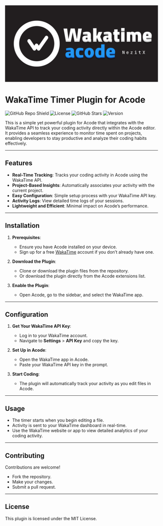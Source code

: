 ![Banner](https://raw.githubusercontent.com/NezitX/acode-wakatime/refs/heads/main/assets/acode-wakatime-banner.png)

# WakaTime Timer Plugin for Acode  

![GitHub Repo Shield](https://img.shields.io/github/repo-size/NezitX/acode-wakatime?color=blue&label=Size&style=for-the-badge)
![License](https://img.shields.io/github/license/NezitX/acode-wakatime?color=blue&style=for-the-badge)
![GitHub Stars](https://img.shields.io/github/stars/NezitX/acode-wakatime?color=blue&style=for-the-badge)
![Version](https://img.shields.io/github/v/release/NezitX/acode-wakatime?color=blue&style=for-the-badge)

This is a simple yet powerful plugin for Acode that integrates with the WakaTime API to track your coding activity directly within the Acode editor. It provides a seamless experience to monitor time spent on projects, enabling developers to stay productive and analyze their coding habits effectively.  

---

## Features  
- **Real-Time Tracking**: Tracks your coding activity in Acode using the WakaTime API.  
- **Project-Based Insights**: Automatically associates your activity with the current project.  
- **Easy Configuration**: Simple setup process with your WakaTime API key.  
- **Activity Logs**: View detailed time logs of your sessions.  
- **Lightweight and Efficient**: Minimal impact on Acode’s performance.  

---

## Installation  
1. **Prerequisites**:  
   - Ensure you have Acode installed on your device.  
   - Sign up for a free [WakaTime](https://wakatime.com) account if you don’t already have one.  

2. **Download the Plugin**:  
   - Clone or download the plugin files from the repository.  
   - Or download the plugin directly from the Acode extensions list.  

3. **Enable the Plugin**:  
   - Open Acode, go to the sidebar, and select the WakaTime app.

---

## Configuration  
1. **Get Your WakaTime API Key**:  
   - Log in to your WakaTime account.  
   - Navigate to **Settings** > **API Key** and copy the key.  

2. **Set Up in Acode**:  
   - Open the WakaTime app in Acode.  
   - Paste your WakaTime API key in the prompt.  

3. **Start Coding**:  
   - The plugin will automatically track your activity as you edit files in Acode.  

---

## Usage  
- The timer starts when you begin editing a file.  
- Activity is sent to your WakaTime dashboard in real-time.  
- Use the WakaTime website or app to view detailed analytics of your coding activity.  

---

## Contributing  
Contributions are welcome!  
- Fork the repository.  
- Make your changes.  
- Submit a pull request.  

---

## License  
This plugin is licensed under the MIT License.  